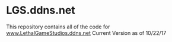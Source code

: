 # LGS.ddns.net
This repository contains all of the code for www.LethalGameStudios.ddns.net
Current Version as of 10/22/17
